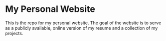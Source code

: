 # My Personal Website
This is the repo for my personal website. The goal of the website is to serve as a publicly available, online version of my resume and a collection of my projects.
